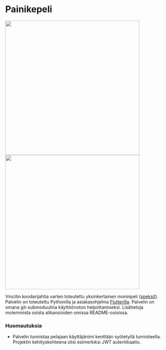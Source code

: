 # Painikepeli

<p float=left>
    <img src="https://i.imgur.com/gGQV6r5.png" width="425"/>
    <img src="https://i.imgur.com/gX1XPg8.png" width="425"/>
</p>

Vincitin koodarijahtia varten toteutettu yksinkertainen moninpeli ([speksit](https://www.koodarijahti.fi/Ennakkotehtava_2020_Painikepeli.pdf)). Palvelin on toteutettu Pythonilla ja asiakasohjelma [Flutterilla](https://flutter.dev/). Palvelin on omana git-submoduulina käyttöönoton helpottamiseksi. Lisätietoja molemmista osista alikansioiden omissa README-osioissa.
### Huomautuksia
- Palvelin tunnistaa pelajaan käyttäjänimi kenttään syötetyllä tunnisteella. Projektin kehityskohteena olisi esimerkiksi JWT autentikaatio.